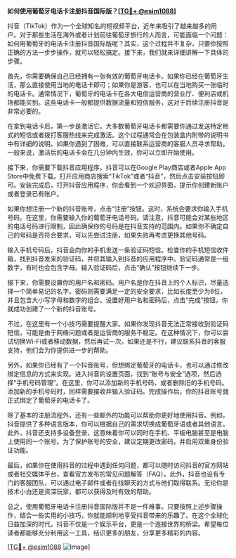 **如何使用葡萄牙电话卡注册抖音国际版？[[TG💪+ @esim1088](https://t.me/s/esim1088)]**

抖音（TikTok）作为一个全球知名的短视频平台，近年来吸引了越来越多的用户。对于那些生活在海外或者计划前往葡萄牙旅行的人而言，可能面临一个问题：如何用葡萄牙的电话卡注册抖音国际版呢？其实，这个过程并不复杂，只要你按照正确的方法一步步操作，就可以轻松搞定。接下来，我们就来详细讲解一下具体的步骤。

首先，你需要确保自己已经拥有一张有效的葡萄牙电话卡。如果你已经在葡萄牙生活，那么直接使用当地的电话卡即可；如果你是游客，也可以在当地购买一张临时的电话卡。通常情况下，葡萄牙的电话卡在各大电信运营商的营业厅、便利店或机场都能买到。这些电话卡一般都提供数据流量和短信服务，这对于后续注册抖音是非常必要的。

在拿到电话卡后，第一步是激活它。大多数葡萄牙电话卡都需要你通过发送特定格式的短信或者拨打客服热线来完成激活。这个过程通常会在包装盒内附带的说明书中有详细的说明。如果你遇到了困难，可以直接联系运营商的客服人员寻求帮助。一般来说，激活后的电话卡会在几分钟内生效，你可以立即开始使用。

接下来，你需要下载抖音应用程序。抖音可以在Google Play商店或者Apple App Store中免费下载。打开应用商店搜索“TikTok”或者“抖音”，然后点击安装按钮即可。安装完成后，打开抖音应用程序，你会看到一个欢迎界面，提示你创建新账户或者登录已有账户。

如果你想注册一个新的抖音账号，点击“注册”按钮。这时，系统会要求你输入手机号码。在这里，你需要输入你的葡萄牙电话号码。请注意，抖音可能会对某些地区的电话号码进行限制，因此确保你的号码是在抖音支持的范围内。如果你不确定自己的号码是否符合要求，可以先尝试注册，如果失败再考虑更换其他号码。

输入手机号码后，抖音会向你的手机发送一条验证码短信。检查你的手机短信收件箱，找到抖音发来的验证码，并将其输入到抖音的应用程序中。验证码通常是一组数字，有时也会包含字母。输入验证码后，点击“确认”按钮继续下一步。

接下来，你需要设置你的用户名和密码。用户名是你在抖音上的个人标识，尽量选择一个简单易记的名字。密码则需要满足一定的安全要求，比如长度至少为6位，并且包含大小写字母和数字的组合。设置好用户名和密码后，点击“完成”按钮，你就成功创建了一个新的抖音账号。

不过，在这里有一个小技巧需要提醒大家。如果你发现抖音无法正常接收到验证码短信，可能是由于网络问题或者是运营商的服务不稳定。在这种情况下，你可以尝试切换Wi-Fi或者移动数据，然后再试一次。如果还是不行，建议联系抖音的客服支持，他们会为你提供进一步的帮助。

另外，如果你已经有了一个抖音账号，但想绑定葡萄牙的电话卡，也可以通过修改绑定信息的方式来实现。进入抖音的设置页面，找到“账号与安全”选项，然后选择“手机号码管理”。在这里，你可以添加新的手机号码，或者删除旧的手机号码。添加新的手机号码时，同样需要接收并输入验证码。完成操作后，你的抖音账号就正式绑定了葡萄牙的电话卡了。

除了基本的注册流程外，还有一些额外的功能可以帮助你更好地使用抖音。例如，抖音提供了多种语言版本，你可以根据自己的需求切换成葡萄牙语或者其他语言。此外，抖音还支持多设备登录，这意味着你可以同时在手机、平板电脑甚至是电脑上使用同一个账号。为了保护账号的安全，建议定期更改密码，并启用双重身份验证功能。

最后，如果你在使用抖音的过程中遇到任何问题，都可以随时访问抖音的官方网站或者社交媒体平台，查看官方发布的常见问题解答（FAQ）。此外，抖音也设有专门的客服团队，可以通过电子邮件或者在线聊天的方式与他们取得联系。无论你是技术小白还是资深玩家，都可以获得及时有效的帮助。

总之，使用葡萄牙电话卡注册抖音国际版并不是一件难事。只要按照上述步骤操作，结合一些实用的小技巧，你就能顺利地享受抖音带来的乐趣了。在这个全球化日益加深的时代，抖音不仅是一个娱乐平台，更是一个连接世界的桥梁。希望每位读者都能够充分利用这一工具，结识更多的朋友，分享更多精彩的内容。

[[TG💪+ @esim1088](https://t.me/s/esim1088) ![Image](https://i.postimg.cc/4NQfJmqS/Snipaste-2025-05-13-00-14-12.png)]
